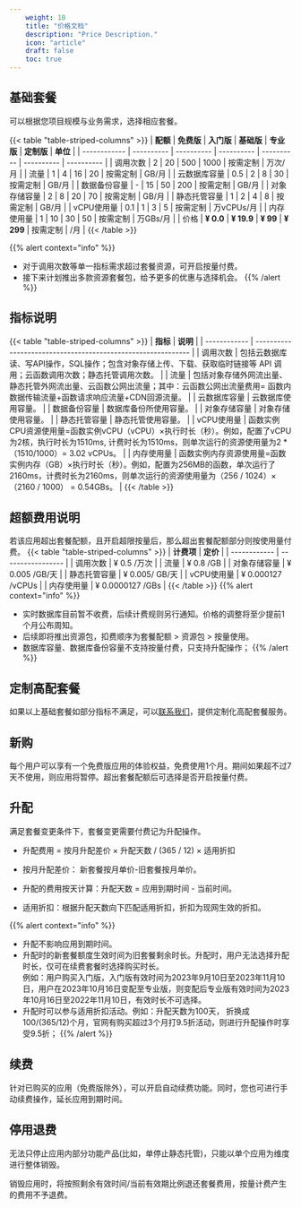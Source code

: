 ```yaml
---
    weight: 10
    title: "价格文档"
    description: "Price Description."
    icon: "article"
    draft: false
    toc: true
---
```


## 基础套餐

可以根据您项目规模与业务需求，选择相应套餐。

{{< table "table-striped-columns" >}}
| **配额**     | **免费版** | **入门版** | **基础版** | **专业版** | **定制版** | **单位**   |
| ------------ | ---------- | ---------- | ---------- | ---------- | ---------- | ---------- |
| 调用次数     | 2          | 20         | 500        | 1000       | 按需定制   | 万次/月    |
| 流量         | 1          | 4          | 16         | 20         | 按需定制   | GB/月      |
| 云数据库容量 | 0.5        | 2          | 8          | 30         | 按需定制   | GB/月      |
| 数据备份容量 | -          | 15         | 50         | 200        | 按需定制   | GB/月      |
| 对象存储容量   | 2          | 8          | 20         | 70         | 按需定制   | GB/月      |
| 静态托管容量 | 1          | 2          | 4          | 8          | 按需定制   | GB/月      |
| vCPU使用量   | 0.1        | 1          | 3          | 5          | 按需定制   | 万vCPUs/月 |
| 内存使用量   | 1          | 10         | 30         | 50         | 按需定制   | 万GBs/月   |
| 价格         | **¥ 0.0**  | **¥ 19.9** | **¥ 99**   | **¥ 299**  | 按需定制   | /月        |
{{< /table >}}

{{% alert context="info" %}}
- 对于调用次数等单一指标需求超过套餐资源，可开启按量付费。
- 接下来计划推出多款资源套餐包，给予更多的优惠与选择机会。
{{% /alert %}}


## 指标说明
{{< table "table-striped-columns" >}}
| **指标**     | **说明**                                                     |
| ------------ | ------------------------------------------------------------ |
| 调用次数     | 包括云数据库读、写API操作，SQL操作；包含对象存储上传、下载、获取临时链接等 API 调用；云函数调用次数；静态托管调用次数。 |
| 流量         | 包括对象存储外网流出量、静态托管外网流出量、云函数公网出流量；其中：云函数公网出流量费用= 函数内数据传输流量+函数请求响应流量+CDN回源流量。 |
| 云数据库容量 | 云数据库使用容量。                                           |
| 数据备份容量 | 数据库备份所使用容量。                                       |
| 对象存储容量   | 对象存储使用容量。                                             |
| 静态托管容量 | 静态托管使用容量。                                           |
| vCPU使用量   | 函数实例CPU资源使用量=函数实例vCPU（vCPU）×执行时长（秒）。例如，配置了vCPU为2核，执行时长为1510ms, 计费时长为1510ms，则单次运行的资源使用量为2 *（1510/1000）= 3.02 vCPUs。 |
| 内存使用量   | 函数实例内存资源使用量=函数实例内存（GB）×执行时长（秒）。例如，配置为256MB的函数，单次运行了2160ms，计费时长为2160ms，则单次运行的资源使用量为（256 / 1024）×（2160 / 1000） = 0.54GBs。 |
 {{< /table >}}
## 超额费用说明

若该应用超出套餐配额，且开启超限按量后，那么超出套餐配额部分则按使用量付费。
{{< table "table-striped-columns" >}}
| **计费项**   | **定价**          |
| ------------ | ----------------- |
| 调用次数     | ¥ 0.5 /万次       |
| 流量         | ¥ 0.8 /GB         |
| 对象存储容量   | ¥ 0.005 /GB/天    |
| 静态托管容量 | ¥ 0.005/ GB/天    |
| vCPU使用量   | ¥ 0.000127 /vCPUs |
| 内存使用量   | ¥ 0.0000127 /GBs  |
 {{< /table >}}
{{% alert context="info" %}}
- 实时数据库目前暂不收费，后续计费规则另行通知。价格的调整将至少提前1个月公布周知。
- 后续即将推出资源包，扣费顺序为套餐配额 > 资源包 > 按量使用。
- 数据库容量、数据库备份容量不支持按量付费，只支持升配操作；
{{% /alert %}}



## 定制高配套餐

如果以上基础套餐如部分指标不满足，可以[联系我们](https://document.memfiredb.com/docs/contactus)，提供定制化高配套餐服务。

## 新购

每个用户可以享有一个免费版应用的体验权益，免费使用1个月。期间如果超不过7天不使用，则应用将暂停。超出套餐配额后可选择是否开启按量付费。

## 升配

满足套餐变更条件下，套餐变更需要付费记为升配操作。

- 升配费用 = 按月升配差价 × 升配天数 / (365 / 12) × 适用折扣

- 按月升配差价： 新套餐按月单价-旧套餐按月单价。

- 升配的费用按天计算：升配天数 = 应用到期时间 - 当前时间。

- 适用折扣：根据升配天数向下匹配适用折扣，折扣为现网生效的折扣。


{{% alert context="info" %}}
- 升配不影响应用到期时间。
- 升配时的新套餐额度生效时间为旧套餐剩余时长。升配时，用户无法选择升配时长，仅可在续费套餐时选择购买时长。   
例如：用户购买入门版，入门版有效时间为2023年9月10日至2023年11月10日，用户在2023年10月16日变配至专业版，则变配后专业版有效时间为2023年10月16日至2022年11月10日，有效时长不可选择。
- 升配时可以参与适用折扣活动。例如：升配天数为100天， 折换成100/(365/12)个月，官网有购买超过3个月打9.5折活动，则进行升配操作时享受9.5折；
{{% /alert %}}



## 续费

针对已购买的应用（免费版除外），可以开启自动续费功能。同时，您也可进行手动续费操作，延长应用到期时间。

## 停用退费

无法只停止应用内部分功能产品(比如，单停止静态托管)，只能以单个应用为维度进行整体销毁。

销毁应用时，将按照剩余有效时间/当前有效期比例退还套餐费用，按量计费产生的费用不予退费。


